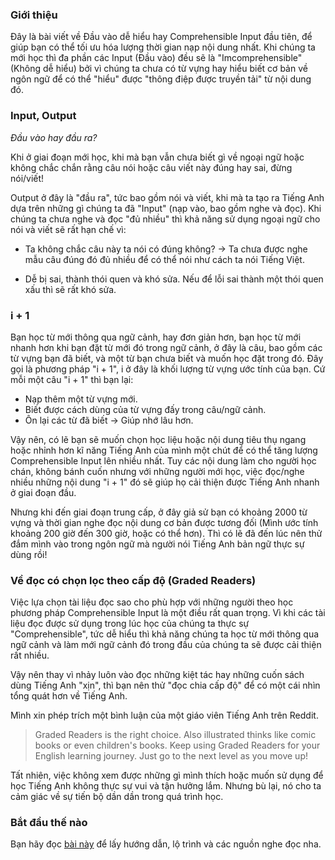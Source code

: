 ### Giới thiệu

Đây là bài viết về Đầu vào dễ hiểu hay Comprehensible Input đầu tiên, để giúp bạn có thể tối ưu hóa lượng thời gian nạp nội dung nhất. Khi chúng ta mới học thì đa phần các Input (Đầu vào) đều sẽ là "Imcomprehensible" (Không dễ hiểu) bởi vì chúng ta chưa có từ vựng hay hiểu biết cơ bản về ngôn ngữ để có thể "hiểu" được "thông điệp được truyền tải" từ nội dung đó.

### Input, Output

_Đầu vào hay đầu ra?_

Khi ở giai đoạn mới học, khi mà bạn vẫn chưa biết gì về ngoại ngữ hoặc không chắc chắn rằng câu nói hoặc câu viết này đúng hay sai, đừng nói/viết!

Output ở đây là "đầu ra", tức bao gồm nói và viết, khi mà ta tạo ra Tiếng Anh dựa trên những gì chúng ta đã "Input" (nạp vào, bao gồm nghe và đọc). Khi chúng ta chưa nghe và đọc "đủ nhiều" thì khả năng sử dụng ngoại ngữ cho nói và viết sẽ rất hạn chế vì:

- Ta không chắc câu này ta nói có đúng không? -> Ta chưa được nghe mẫu câu đúng đó đủ nhiều để có thể nói như cách ta nói Tiếng Việt.

- Dễ bị sai, thành thói quen và khó sửa. Nếu để lỗi sai thành một thói quen xấu thì sẽ rất khó sửa.

### i + 1

Bạn học từ mới thông qua ngữ cảnh, hay đơn giản hơn, bạn học từ mới nhanh hơn khi bạn đặt từ mới đó trong ngữ cảnh, ở đây là câu, bao gồm các từ vựng bạn đã biết, và một từ bạn chưa biết và muốn học đặt trong đó. Đây gọi là phương pháp "i + 1", i ở đây là khối lượng từ vựng ước tính của bạn. Cứ mỗi một câu "i + 1" thì bạn lại:

- Nạp thêm một từ vựng mới.
- Biết được cách dùng của từ vựng đấy trong câu/ngữ cảnh.
- Ôn lại các từ đã biết -> Giúp nhớ lâu hơn.

Vậy nên, có lẽ bạn sẽ muốn chọn học liệu hoặc nội dung tiêu thụ ngang hoặc nhỉnh hơn kĩ năng Tiếng Anh của mình một chút để có thể tăng lượng Comprehensible Input lên nhiều nhất. Tuy các nội dung làm cho người học chán, không bánh cuốn nhưng với những người mới học, việc đọc/nghe nhiều những nội dung "i + 1" đó sẽ giúp họ cải thiện được Tiếng Anh nhanh ở giai đoạn đầu.

Nhưng khi đến giai đoạn trung cấp, ở đây giả sử bạn có khoảng 2000 từ vựng và thời gian nghe đọc nội dung cơ bản được tương đối (Mình ước tính khoảng 200 giờ đến 300 giờ, hoặc có thể hơn). Thì có lẽ đã đến lúc nên thử đắm mình vào trong ngôn ngữ mà người nói Tiếng Anh bản ngữ thực sự dùng rồi!

### Về đọc có chọn lọc theo cấp độ (Graded Readers)

Việc lựa chọn tài liệu đọc sao cho phù hợp với những người theo học phương pháp Comprehensible Input là một điều rất quan trọng. Vì khi các tài liệu đọc được sử dụng trong lúc học của chúng ta thực sự "Comprehensible", tức dễ hiểu thì khả năng chúng ta học từ mới thông qua ngữ cảnh và làm mới ngữ cảnh đó trong đầu của chúng ta sẽ được cải thiện rất nhiều.

Vậy nên thay vì nhảy luôn vào đọc những kiệt tác hay những cuốn sách dùng Tiếng Anh "xịn", thì bạn nên thử "đọc chia cấp độ" để có một cái nhìn tổng quát hơn về Tiếng Anh.

Mình xin phép trích một bình luận của một giáo viên Tiếng Anh trên Reddit.

> Graded Readers is the right choice. Also illustrated thinks like comic books or even children's books. Keep using Graded Readers for your English learning journey. Just go to the next level as you move up!

Tất nhiên, việc không xem được những gì mình thích hoặc muốn sử dụng để học Tiếng Anh không thực sự vui và tận hưởng lắm. Nhưng bù lại, nó cho ta cảm giác về sự tiến bộ dần dần trong quá trình học.


### Bắt đầu thế nào

Bạn hãy đọc [bài này](input-guide.md) để lấy hướng dẫn, lộ trình và các nguồn nghe đọc nha.